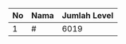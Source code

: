 | No | Nama            | Jumlah Level |
|----|-----------------|--------------|
| 1  | #    |    6019        |
